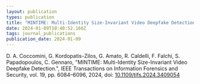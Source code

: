 ```yaml
---
layout: publication
types: publication
title: "MINTIME: Multi-Identity Size-Invariant Video Deepfake Detection"
date: 2024-01-09T10:40:52.166Z
tags: journal_publications
publication_date: 2024-01-09
---
```

D. A. Coccomini, G. Kordopatis-Zilos, G. Amato, R. Caldelli, F. Falchi, S. Papadopoulos, C. Gennaro, "MINTIME: Multi-Identity Size-Invariant Video Deepfake Detection.", IEEE Transactions on Information Forensics and Security, vol. 19, pp. 6084–6096, 2024, doi: [10.1109/tifs.2024.3409054](https://ieeexplore.ieee.org/stamp/stamp.jsp?arnumber=10547206)